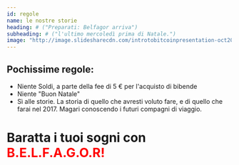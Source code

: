 ```yaml
---
id: regole
name: le nostre storie
heading: # ("Preparati: Belfagor arriva")
subheading: # ("l'ultimo mercoledì prima di Natale.")
image: "http://image.slidesharecdn.com/introtobitcoinpresentation-oct2014-141106090914-conversion-gate01/95/intro-to-bitcoin-presentation-by-roman-skaskiw-3-638.jpg"
---
```


## Pochissime regole: 
* Niente Soldi, a parte della fee di 5 € per l'acquisto di bibende 
* Niente "Buon Natale"
* Sì alle storie. La storia di quello che avresti voluto fare, e di quello che farai nel 2017. Magari conoscendo i futuri compagni di viaggio. 

# Baratta i tuoi sogni con <font color="red"> B.E.L.F.A.G.O.R! </font>
